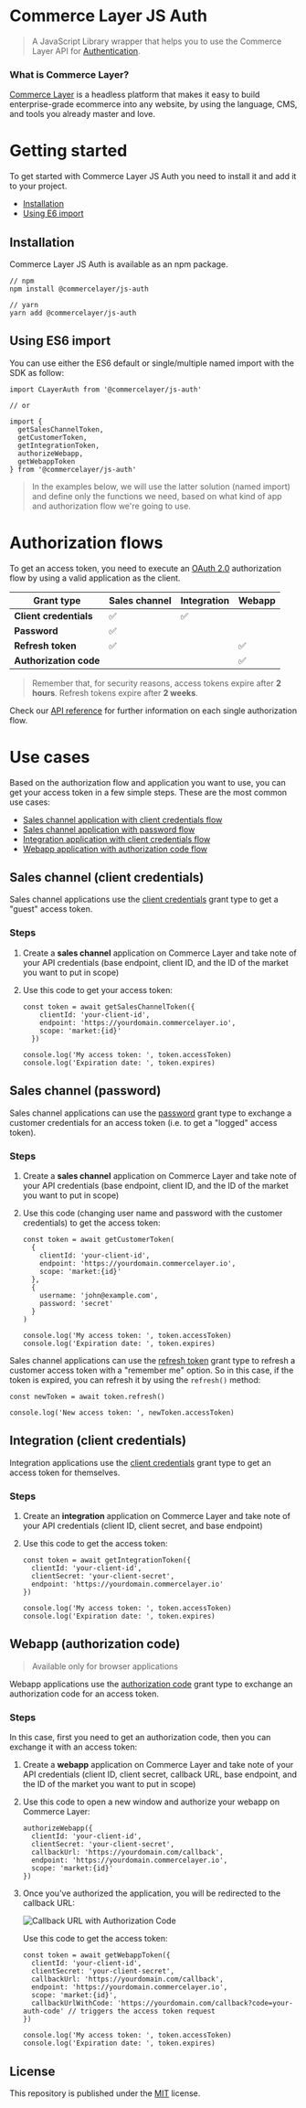 # Commerce Layer JS Auth

> A JavaScript Library wrapper that helps you to use the Commerce Layer API for [Authentication](https://docs.commercelayer.io/api/authentication).

### What is Commerce Layer?

[Commerce Layer](https://commercelayer.io/) is a headless platform that makes it easy to build enterprise-grade ecommerce into any website, by using the language, CMS, and tools you already master and love.

# Getting started

To get started with Commerce Layer JS Auth you need to install it and add it to your project.

- [Installation](#installation) 
- [Using E6 import](#using-es6-import)

## Installation

Commerce Layer JS Auth is available as an npm package.

```
// npm
npm install @commercelayer/js-auth

// yarn
yarn add @commercelayer/js-auth
```
## Using ES6 import

You can use either the ES6 default or single/multiple named import with the SDK as follow:

```
import CLayerAuth from '@commercelayer/js-auth'

// or

import {
  getSalesChannelToken,
  getCustomerToken,
  getIntegrationToken,
  authorizeWebapp,
  getWebappToken
} from '@commercelayer/js-auth'
```

> In the examples below, we will use the latter solution (named import) and define only the functions we need, based on what kind of app and authorization flow we're going to use.


# Authorization flows

To get an access token, you need to execute an [OAuth 2.0](https://oauth.net/2/) authorization flow by using a valid application as the client.

| Grant type             | Sales channel | Integration | Webapp |
| ---------------------- | ------------- | ----------- | ------ |
| **Client credentials** | ✅            | ✅          |        |
| **Password**           | ✅            |             |        |
| **Refresh token**      | ✅            |             | ✅     |
| **Authorization code** |               |             | ✅     |

> Remember that, for security reasons, access tokens expire after **2 hours**. Refresh tokens expire after **2 weeks**.

Check our [API reference](https://docs.commercelayer.io/api/authentication) for further information on each single authorization flow.

# Use cases

Based on the authorization flow and application you want to use, you can get your access token in a few simple steps. These are the most common use cases:

- [Sales channel application with client credentials flow](#sales-channel-client-credentials)
- [Sales channel application with password flow](#sales-channel-password)
- [Integration application with client credentials flow](#integration-client-credentials)
- [Webapp application with authorization code flow](#webapp-authorization-code)

## Sales channel (client credentials)

Sales channel applications use the [client credentials](https://docs.commercelayer.io/api/authentication/client-credentials) grant type to get a "guest" access token.

### Steps

1. Create a **sales channel** application on Commerce Layer and take note of your API credentials (base endpoint, client ID, and the ID of the market you want to put in scope)

2. Use this code to get your access token:

   ```
   const token = await getSalesChannelToken({
       clientId: 'your-client-id',
       endpoint: 'https://yourdomain.commercelayer.io',
       scope: 'market:{id}'
     })

   console.log('My access token: ', token.accessToken)
   console.log('Expiration date: ', token.expires)
   ```

## Sales channel (password)

Sales channel applications can use the [password](https://docs.commercelayer.io/api/authentication/password) grant type to exchange a customer credentials for an access token (i.e. to get a "logged" access token).

### Steps

1. Create a **sales channel** application on Commerce Layer and take note of your API credentials (base endpoint, client ID, and the ID of the market you want to put in scope)

2. Use this code (changing user name and password with the customer credentials) to get the access token:

   ```
   const token = await getCustomerToken(
     {
       clientId: 'your-client-id',
       endpoint: 'https://yourdomain.commercelayer.io',
       scope: 'market:{id}'
     },
     {
       username: 'john@example.com',
       password: 'secret'
     }
   )

   console.log('My access token: ', token.accessToken)
   console.log('Expiration date: ', token.expires)
   ```

Sales channel applications can use the [refresh token](https://docs.commercelayer.io/api/authentication/refresh-token) grant type to refresh a customer access token with a "remember me" option. So in this case, if the token is expired, you can refresh it by using the `refresh()` method:

```
const newToken = await token.refresh()

console.log('New access token: ', newToken.accessToken)
```

## Integration (client credentials)

Integration applications use the [client credentials](https://docs.commercelayer.io/api/authentication/client-credentials) grant type to get an access token for themselves.

### Steps

1. Create an **integration** application on Commerce Layer and take note of your API credentials (client ID, client secret, and base endpoint)

2. Use this code to get the access token:

   ```
   const token = await getIntegrationToken({
     clientId: 'your-client-id',
     clientSecret: 'your-client-secret',
     endpoint: 'https://yourdomain.commercelayer.io'
   })

   console.log('My access token: ', token.accessToken)
   console.log('Expiration date: ', token.expires)
   ```

## Webapp (authorization code)

> Available only for browser applications

Webapp applications use the [authorization code](https://docs.commercelayer.io/api/authentication/authorization-code) grant type to exchange an authorization code for an access token.

### Steps

In this case, first you need to get an authorization code, then you can exchange it with an access token:

1. Create a **webapp** application on Commerce Layer and take note of your API credentials (client ID, client secret, callback URL, base endpoint, and the ID of the market you want to put in scope)

2. Use this code to open a new window and authorize your webapp on Commerce Layer:

   ```
   authorizeWebapp({
     clientId: 'your-client-id',
     clientSecret: 'your-client-secret',
     callbackUrl: 'https://yourdomain.com/callback',
     endpoint: 'https://yourdomain.commercelayer.io',
     scope: 'market:{id}'
   })
   ```

3. Once you've authorized the application, you will be redirected to the callback URL: 

    ![Callback URL with Authorization Code](docs/images/auth-code-browser.jpg?raw=true "Callback URL with Authorization Code")

    Use this code to get the access token:

   ```
   const token = await getWebappToken({
     clientId: 'your-client-id',
     clientSecret: 'your-client-secret',
     callbackUrl: 'https://yourdomain.com/callback',
     endpoint: 'https://yourdomain.commercelayer.io',
     scope: 'market:{id}',
     callbackUrlWithCode: 'https://yourdomain.com/callback?code=your-auth-code' // triggers the access token request
   })

   console.log('My access token: ', token.accessToken)
   console.log('Expiration date: ', token.expires)
   ```

## License

This repository is published under the [MIT](LICENSE) license.
